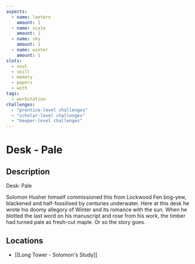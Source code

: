```yaml
---
aspects: 
  - name: lantern
    amount: 1
  - name: scale
    amount: 1
  - name: sky
    amount: 1
  - name: winter
    amount: 1
slots:
  - soul
  - skill
  - memory
  - papers
  - with
tags:
  - workstation
challenges:
  - "prentice-level challenges"
  - "scholar-level challenges"
  - "keeper-level challenges"
---
```


# Desk - Pale

## Description
Desk: Pale

Solomon Husher himself commissioned this from Lockwood Fen bog-yew, blackened and half-fossilised by centuries underwater. Here at this desk he wrote his doomy allegory of Winter and its romance with the sun. When he blotted the last word on his manuscript and rose from his work, the timber had turned pale as fresh-cut maple. Or so the story goes.
## Locations
- [[Long Tower - Solomon's Study]]